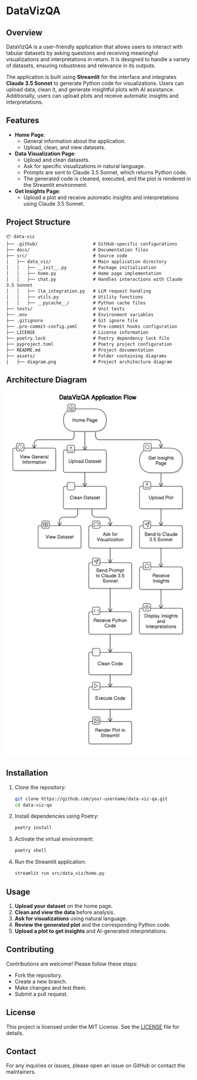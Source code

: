 # DataVizQA

## Overview
DataVizQA is a user-friendly application that allows users to interact with tabular datasets by asking questions and receiving meaningful visualizations and interpretations in return. It is designed to handle a variety of datasets, ensuring robustness and relevance in its outputs.

The application is built using **Streamlit** for the interface and integrates **Claude 3.5 Sonnet** to generate Python code for visualizations. Users can upload data, clean it, and generate insightful plots with AI assistance. Additionally, users can upload plots and receive automatic insights and interpretations.

## Features
- **Home Page**: 
  - General information about the application.
  - Upload, clean, and view datasets.
- **Data Visualization Page**:
  - Upload and clean datasets.
  - Ask for specific visualizations in natural language.
  - Prompts are sent to Claude 3.5 Sonnet, which returns Python code.
  - The generated code is cleaned, executed, and the plot is rendered in the Streamlit environment.
- **Get Insights Page**:
  - Upload a plot and receive automatic insights and interpretations using Claude 3.5 Sonnet.

## Project Structure
```
📦 data-viz
├── .github/                     # GitHub-specific configurations
├── docs/                        # Documentation files
├── src/                         # Source code
│   ├── data_viz/                # Main application directory
│   │   ├── __init__.py          # Package initialization
│   │   ├── home.py              # Home page implementation
│   │   ├── chat.py              # Handles interactions with Claude 3.5 Sonnet
│   │   ├── llm_integration.py   # LLM request handling
│   │   ├── utils.py             # Utility functions
│   │   ├── __pycache__/         # Python cache files
├── tests/                       # Unit tests
├── .env                         # Environment variables
├── .gitignore                   # Git ignore file
├── .pre-commit-config.yaml      # Pre-commit hooks configuration
├── LICENSE                      # License information
├── poetry.lock                  # Poetry dependency lock file
├── pyproject.toml               # Poetry project configuration
├── README.md                    # Project documentation
├── assets/                      # Folder containing diagrams
│   ├── diagram.png              # Project architecture diagram
```

## Architecture Diagram
![Project Architecture](assets/diagram.png)

## Installation
1. Clone the repository:
   ```bash
   git clone https://github.com/your-username/data-viz-qa.git
   cd data-viz-qa
   ```
2. Install dependencies using Poetry:
   ```bash
   poetry install
   ```
3. Activate the virtual environment:
   ```bash
   poetry shell
   ```
4. Run the Streamlit application:
   ```bash
   streamlit run src/data_viz/home.py
   ```

## Usage
1. **Upload your dataset** on the home page.
2. **Clean and view the data** before analysis.
3. **Ask for visualizations** using natural language.
4. **Review the generated plot** and the corresponding Python code.
5. **Upload a plot to get insights** and AI-generated interpretations.

## Contributing
Contributions are welcome! Please follow these steps:
- Fork the repository.
- Create a new branch.
- Make changes and test them.
- Submit a pull request.

## License
This project is licensed under the MIT License. See the [LICENSE](LICENSE) file for details.

## Contact
For any inquiries or issues, please open an issue on GitHub or contact the maintainers.
